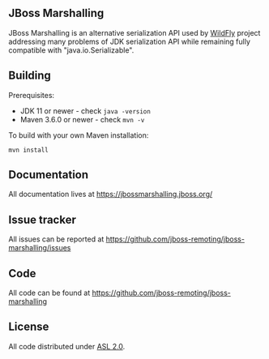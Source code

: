 ## JBoss Marshalling

JBoss Marshalling is an alternative serialization API used by [WildFly](https://github.com/wildfly/wildfly) project
addressing many problems of JDK serialization API while remaining fully compatible with "java.io.Serializable".

## Building

Prerequisites:

* JDK 11 or newer - check `java -version`
* Maven 3.6.0 or newer - check `mvn -v`

To build with your own Maven installation:

    mvn install

## Documentation

All documentation lives at https://jbossmarshalling.jboss.org/

## Issue tracker

All issues can be reported at https://github.com/jboss-remoting/jboss-marshalling/issues

## Code

All code can be found at https://github.com/jboss-remoting/jboss-marshalling

## License

All code distributed under [ASL 2.0](LICENSE.txt).
